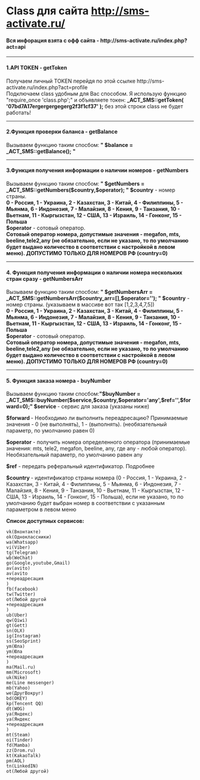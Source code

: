 # Class для сайта http://sms-activate.ru/
<body>
  <h4>Вся инфорация взята с офф сайта - http://sms-activate.ru/index.php?act=api</h4>
  <hr>
  <h4>1.API TOKEN - getToken</h4>
  <p>Получаем личный TOKEN перейдя по этой ссылке http://sms-activate.ru/index.php?act=profile<br/>
  Подключаем class удобным для Вас способом. Я использую функцию "require_once 'class.php';" и объявляете токен:
  <b>_ACT_SMS::getToken( '07bd7A17ergergergegerg2f3f1cf37' ); </b> без этой строки class не будет работать!
  </p>
  <hr>
  <h4>2.Функция проверки баланса - getBalance</h4>
  <p>Вызываем функцию таким спосбом:<b> " $balance = _ACT_SMS::getBalance(); " </b></p>
  <hr>
  <h4>3.Функция получения информации о наличии номеров - getNumbers </h4>
  <p> Вызываем функцию таким спосбом:<b> " $getNumbers = _ACT_SMS::getNumbers($country,$operator); " </b> 
    <b>$country</b> - номер страны.<br/>
    <b>0 - Россия, 1 - Украина, 2 - Казахстан, 3 - Китай, 4 - Филиппины, 5 - Мьянма, 6 - Индонезия, 7 - Малайзия, 8 - Кения, 9 - Танзания, 10 - Вьетнам, 11 - Кыргызстан, 12 - США, 13 - Израиль, 14 - Гонконг, 15 - Польша</b> <br/>
    <b>$operator</b> - сотовый оператор.<br/> <b>Сотовый оператор номера, допустимые значения - megafon, mts, beeline,tele2,any (не обязательно, если не указано, то по умолчанию будет выдано количество в соответствии с настройкой в левом меню). ДОПУСТИМО ТОЛЬКО ДЛЯ НОМЕРОВ РФ (country=0)</b>
  </p>
  <hr>
  <h4>4. Функция получения информации о наличии номера нескольких стран сразу - getNumbersArr</h4>
  <p>Вызываем функцию таким спосбом:<b> " $getNumbersArr = _ACT_SMS::getNumbersArr($country_arr=[],$operator=''); " </b>
    <b>$country</b> - номер страны. (указываем в массиве вот так [1,2,3,4,7,5]) <br/>
    <b>0 - Россия, 1 - Украина, 2 - Казахстан, 3 - Китай, 4 - Филиппины, 5 - Мьянма, 6 - Индонезия, 7 - Малайзия, 8 - Кения, 9 - Танзания, 10 - Вьетнам, 11 - Кыргызстан, 12 - США, 13 - Израиль, 14 - Гонконг, 15 - Польша</b> <br/>
  <b>$operator</b> - сотовый оператор.<br/> <b>Сотовый оператор номера, допустимые значения - megafon, mts, beeline,tele2,any (не обязательно, если не указано, то по умолчанию будет выдано количество в соответствии с настройкой в левом меню). ДОПУСТИМО ТОЛЬКО ДЛЯ НОМЕРОВ РФ (country=0)</b>
  </p>
  <hr>
  <h4>5. Функция заказа номера - buyNumber</h4>
  <p>Вызываем функцию таким спосбом:<b>"$buyNumber = _ACT_SMS::buyNumber($service,$country,$operator='any',$ref='',$forward=0);" </b>
    <b>$service </b>- сервис для заказа (указаны ниже)

<b>$forward </b>- Необходимо ли выполнить переадресацию? Принимаемые значения - 0 (не выполнять), 1 - (выполнять). (необязательный параметр, по умолчанию равен 0)

<b>$operator</b> - получить номера определенного оператора (принимаемые значения: mts, tele2, megafon, beeline, any, где any - любой оператор). Необязательный параметр, по умолчанию равен any

<b>$ref</b> - передать реферальный идентификатор. Подробнее

<b>$country </b>- идентификатор страны номера (0 - Россия, 1 - Украина, 2 - Казахстан, 3 - Китай, 4 - Филиппины, 5 - Мьянма, 6 - Индонезия, 7 - Малайзия, 8 - Кения, 9 - Танзания, 10 - Вьетнам, 11 - Кыргызстан, 12 - США, 13 - Израиль, 14 - Гонконг, 15 - Польша), если не указано, то по умолчанию будет выбран номер в соответствии с указанным параметром в левом меню

<b>Список доступных сервисов:</b>

    vk(Вконтакте)
    ok(Одноклассники)
    wa(Whatsapp)
    vi(Viber)
    tg(Telegram)
    wb(WeChat)
    go(Google,youtube,Gmail)
    av(avito)
    av(avito
    +переадресация
    )
    fb(facebook)
    tw(Twitter)
    ot(Любой другой
    +переадресация
    )
    ub(Uber)
    qw(Qiwi)
    gt(Gett)
    sn(OLX)
    ig(Instagram)
    ss(SeoSprint)
    ym(Юла)
    ym(Юла
    +переадресация
    )
    ma(Mail.ru)
    mm(Microsoft)
    uk(Nike)
    me(Line messenger)
    mb(Yahoo)
    we(ДругВокруг)
    bd(OKEY)
    kp(Tencent QQ)
    dt(WOG)
    ya(Яндекс)
    ya(Яндекс
    +переадресация
    )
    mt(Steam)
    oi(Tinder)
    fd(Mamba)
    zz(Drom.ru)
    kt(KakaoTalk)
    pm(AOL)
    tn(LinkedIN)
    ot(Любой другой)
  </p>
</body>
